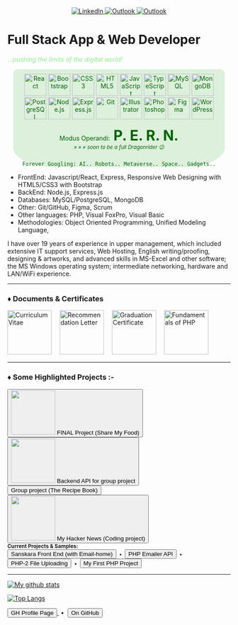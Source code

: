 <div id="badges" align="center" style="margin:0, padding:0">
  <a href="https://www.linkedin.com/in/victor-r-wright/">
    <img src="https://img.shields.io/badge/Victor%20Wright-blue?logo=linkedin&logoColor=white" alt="LinkedIn" target="_blank"/>
  </a>
  <a href="mailto:victor.wright@outlook.de">
    <img src="https://img.shields.io/badge/Email-lightblue?logo=microsoftoutlook&logoColor=white" alt="Outlook" target="_blank"/>
  </a>
  
  <a href="tel:+49-176-46774278">
    <img src="https://img.shields.io/badge/📲%20Germany:%20176%204677%204278-red?logoColor=white" alt="Outlook" target="_blank"/>
  </a>
</div>

# Full Stack App & Web Developer
<i style="color: lightgreen"> ...pushing the limits of the digital world!</i>

<div style="display: flex; flex-wrap: wrap; width: 95%;  margin: 0 auto; text-align: center; justify-content: center; background-color: rgb(220, 240, 220); border-radius: 10px 10px 20% 20%; color: darkgreen;">
    <div style="max-width: 450px; justify-content: center; padding: 10px;">
        <img src="https://profilinator.rishav.dev/skills-assets/react-original-wordmark.svg" alt="React" height="50" />
        <img  src="https://profilinator.rishav.dev/skills-assets/bootstrap-plain.svg" alt="Bootstrap" height="50" />
        <img  src="https://profilinator.rishav.dev/skills-assets/css3-original-wordmark.svg" alt="CSS3" height="50" />
        <img  src="https://profilinator.rishav.dev/skills-assets/html5-original-wordmark.svg" alt="HTML5" height="50" />
        <img  src="https://profilinator.rishav.dev/skills-assets/javascript-original.svg" alt="JavaScript" height="50" />
        <img src="https://profilinator.rishav.dev/skills-assets/typescript-original.svg" alt="TypeScript" height="50" />
        <img  src="https://profilinator.rishav.dev/skills-assets/mysql-original-wordmark.svg" alt="MySQL" height="50" />
        <img src="https://profilinator.rishav.dev/skills-assets/mongodb-original-wordmark.svg" alt="MongoDB" height="50" />
        <img src="https://profilinator.rishav.dev/skills-assets/postgresql-original-wordmark.svg" alt="PostgreSQL" height="50" />
        <img  src="https://profilinator.rishav.dev/skills-assets/nodejs-original-wordmark.svg" alt="Node.js" height="50" />
        <img  src="https://profilinator.rishav.dev/skills-assets/express-original-wordmark.svg" alt="Express.js" height="50" />
        <img src="https://profilinator.rishav.dev/skills-assets/git-scm-icon.svg" alt="Git" height="50" />
        <img src="https://profilinator.rishav.dev/skills-assets/adobe_illustrator-icon.svg" alt="Illustrator" height="50" />
        <img  src="https://profilinator.rishav.dev/skills-assets/photoshop-plain.svg" alt="Photoshop" height="50" />
        <img  src="https://profilinator.rishav.dev/skills-assets/figma-icon.svg" alt="Figma" height="50" />
        <img  src="https://profilinator.rishav.dev/skills-assets/wordpress.png" alt="WordPress" height="50" />
        <br>
        <p style="padding-bottom: 0;">
            Modus Operandi: &nbsp;<strong style="font-size: 2rem">P. E. R. N.</strong>
            <br>
            <i style="padding-top: 0;"><small>» » » soon to be a full Dragonrider 😉</small></i>
        </P>
    </div>
    <code>Forever Googling: AI.. Robots.. Metaverse.. Space.. Gadgets..</code>
</div>

<ul>
    <li>FrontEnd: Javascript/React, Express, Responsive Web Designing with HTML5/CSS3 with Bootstrap </li>
    <li>BackEnd: Node.js, Express.js</li>
    <li>Databases: MySQL/PostgreSQL, MongoDB</li>
    <li>Other: Git/GitHub, Figma, Scrum</li>
    <li>Other languages: PHP, Visual FoxPro, Visual Basic</li>
    <li>Methodologies: Object Oriented Programming, Unified Modeling Language, </li>
</ul>
I have over 19 years of experience in upper management, which included extensive IT support services, Web Hosting, English writing/proofing, designing & artworks, and advanced skills in MS-Excel and other software; the MS Windows operating system; intermediate networking, hardware and LAN/WiFi experience.
<hr>
<h3>♦ Documents & Certificates</h3>
<a href="https://github.com/vrw-GH/vrw-GH/raw/main/resume/cv_vw-en.jpg?raw=true" target="_blank" title="Curriculum Vitae"><img src="https://raw.githubusercontent.com/vrw-GH/vrw-GH/main/resume/cv_vw-en.jpg?raw=true " alt="Curriculum Vitae" width="auto" height="100px"></a>&emsp;
<a href="https://github.com/vrw-GH/vrw-GH/raw/main/certificates/Victor_Wright-Recommendation_letter.jpg?raw=true" target="_blank" title="Recommendation Letter"><img src="https://raw.githubusercontent.com/vrw-GH/vrw-GH/main/certificates/Victor_Wright-Recommendation_letter.jpg?raw=true" alt="Recommendation Letter" width="auto" height="100px"></a>&emsp;
<a href="https://github.com/vrw-GH/vrw-GH/raw/main/certificates/WBS-certificate_FS_Web_%26_App_Dev.jpg?raw=true" target="_blank" title="Graduation Certificate - WBS Coding School"><img src="https://raw.githubusercontent.com/vrw-GH/vrw-GH/main/certificates/WBS-certificate_FS_Web_%26_App_Dev.jpg?raw=true" alt="Graduation Certificate" width="auto" height="100px"></a>&emsp;
<a href="https://raw.githubusercontent.com/vrw-GH/vrw-GH/main/certificates/TutorialsPoint_Cert-Fundementals_of_PHP.jpg?raw=true" target="_blank" title="Fundamentals of PHP"><img src="https://raw.githubusercontent.com/vrw-GH/vrw-GH/main/certificates/TutorialsPoint_Cert-Fundementals_of_PHP.jpg?raw=true" alt="Fundamentals of PHP" width="auto" height="100px"></a>&emsp;
<hr/>
<h3>♦ Some Highlighted Projects :-</h3>
<a href="https://vrw-gh.github.io/final-project-wd020/" target="_blank" title="WBS Coding School Bootcamp - Batch #20 (Sep-2021)">
    <button><img src="https://raw.githubusercontent.com/vrw-GH/final-project-wd020/0f30e27180ba56cd0ae5abcd38c6e77f99c52aac/project%20basics/Screenshot%20(252).png" height="100"></img> FINAL Project (Share My Food)
    </button>
</a>
<a href="https://vrw-gh.github.io/sharemyfood-backend/" target="_blank">
    <button><img src="https://vrw-gh.github.io/sharemyfood-backend/public/Screenshot.png?raw=true" height="100"></img> Backend API for group project</button>
</a>
<a href="https://vrw-gh.github.io/vw_my-recipe-book/" target="_blank">
    <button>Group project (The Recipe Book)</button>
</a>
<a href="https://vrw-gh.github.io/hacker-news/" target="_blank">
    <button><img src="https://vrw-gh.github.io/hacker-news/assets/Screenshot1.png" height="100"></img> My Hacker News (Coding project)</button>
</a>
<br>
<sub>
<b>Current Projects & Samples: </b>
<br>
    <a href="https://github.com/vrw-GH/sanskara/" target="_blank"><button>Sanskara Front End (with Email-home)</button></a>
    &nbsp;•&nbsp;
    <a href="https://github.com/vrw-GH/php-emailer/" target="_blank"><button>PHP Emailer API</button></a>
    &nbsp;•&nbsp;    
    <a href="https://vrw-gh.github.io/php-p2/" target="_blank"><button>PHP-2 File Uploading</button></a>
    &nbsp;•&nbsp;
    <a href="https://vrw-gh.github.io/php-p1/" target="_blank"><button>My First PHP Project</button></a>
    <br>
</sub>
<hr>

[![My github stats](https://github-readme-stats.vercel.app/api?username=vrw-GH)](https://github.com/vrw-GH)

[![Top Langs](https://github-readme-stats.vercel.app/api/top-langs/?username=vrw-GH&layout=compact&theme=vision-friendly-dark)](https://github.com/vrw-GH)

<a href="https://vrw-gh.github.io/vrw-GH/" target="_blank" title="https://vrw-gh.github.io/vrw-GH/">
    <button>GH Profile Page</button>
</a> &nbsp;•&nbsp;
<a href="https://github.com/vrw-GH" target="_blank" title="https://github.com/vrw-GH">
    <button>On GitHub</button>
</a>